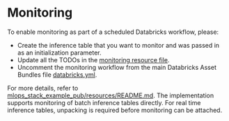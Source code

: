 # Monitoring

To enable monitoring as part of a scheduled Databricks workflow, please:
- Create the inference table that you want to monitor and was passed in as an initialization parameter.
- Update all the TODOs in the [monitoring resource file](../resources/monitoring-resource.yml).
- Uncomment the monitoring workflow from the main Databricks Asset Bundles file [databricks.yml](../databricks.yml).

For more details, refer to [mlops_stack_example_pub/resources/README.md](../resources/README.md). 
The implementation supports monitoring of batch inference tables directly.
For real time inference tables, unpacking is required before monitoring can be attached.
